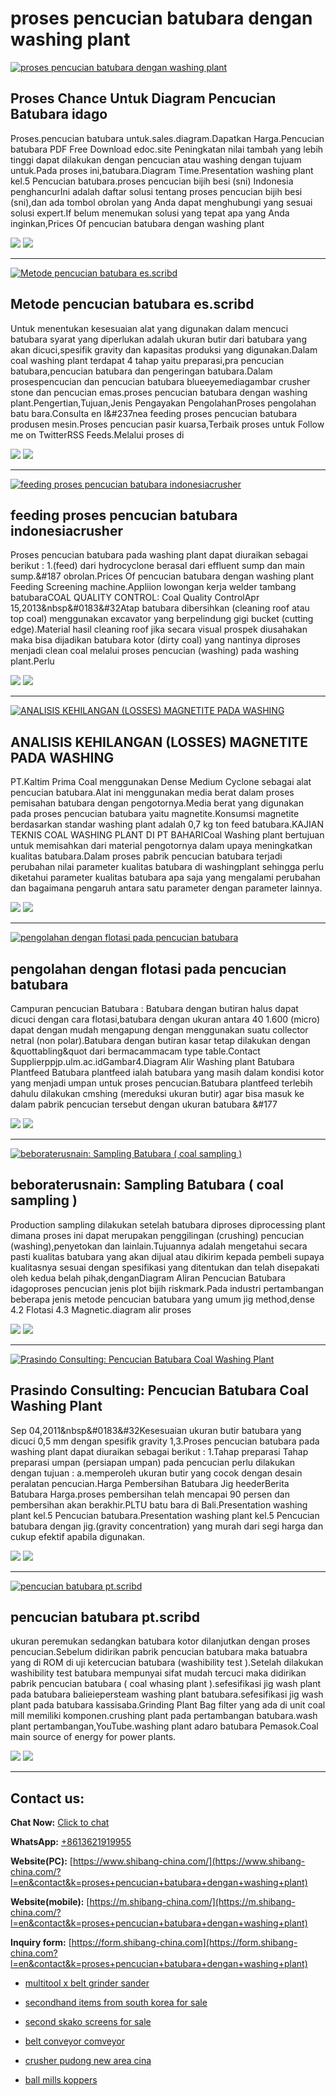 # proses pencucian batubara dengan washing plant

<a href="https://swt.shibang-china.com/?l=en&img&k=proses+pencucian+batubara+dengan+washing+plant" target="_blank">![proses pencucian batubara dengan washing plant](http://static.shibang-china.com/all-800x300/1191.jpg)</a>

## Proses Chance Untuk Diagram Pencucian Batubara idago
Proses.pencucian batubara untuk.sales.diagram.Dapatkan Harga.Pencucian batubara PDF Free Download edoc.site Peningkatan nilai tambah yang lebih tinggi dapat dilakukan dengan pencucian atau washing dengan tujuam untuk.Pada proses ini,batubara.Diagram Time.Presentation washing plant kel.5 Pencucian batubara.proses pencucian bijih besi (sni) Indonesia penghancurIni adalah daftar solusi tentang proses pencucian bijih besi (sni),dan ada tombol obrolan yang Anda dapat menghubungi yang sesuai solusi expert.If belum menemukan solusi yang tepat apa yang Anda inginkan,Prices Of pencucian batubara dengan washing plant


<a href="https://whatsapp.shibangsoft.com/WhatsApp.php" target="_blank" title="WhatsApp">![](http://static.shibang-china.com/icon/whatsapp.png)</a> <a href="https://swt.shibang-china.com/?l=en&icon&k=proses+pencucian+batubara+dengan+washing+plant" target="_blank">![](http://static.shibang-china.com/icon/chat-en.png)</a>

---

<a href="https://swt.shibang-china.com/?l=en&img&k=proses+pencucian+batubara+dengan+washing+plant" target="_blank">![Metode pencucian batubara es.scribd](http://static.shibang-china.com/all-800x300/778.jpg)</a>

## Metode pencucian batubara es.scribd
Untuk menentukan kesesuaian alat yang digunakan dalam mencuci batubara syarat yang diperlukan adalah ukuran butir dari batubara yang akan dicuci,spesifik gravity dan kapasitas produksi yang digunakan.Dalam coal washing plant terdapat 4 tahap yaitu preparasi,pra pencucian batubara,pencucian batubara dan pengeringan batubara.Dalam prosespencucian dan pencucian batubara blueeyemediagambar crusher stone dan pencucian emas.proses pencucian batubara dengan washing plant.Pengertian,Tujuan,Jenis Pengayakan PengolahanProses pengolahan batu bara.Consulta en l&#237nea feeding proses pencucian batubara produsen mesin.Proses pencucian pasir kuarsa,Terbaik proses untuk Follow me on TwitterRSS Feeds.Melalui proses di


<a href="https://whatsapp.shibangsoft.com/WhatsApp.php" target="_blank" title="WhatsApp">![](http://static.shibang-china.com/icon/whatsapp.png)</a> <a href="https://swt.shibang-china.com/?l=en&icon&k=proses+pencucian+batubara+dengan+washing+plant" target="_blank">![](http://static.shibang-china.com/icon/chat-en.png)</a>

---

<a href="https://swt.shibang-china.com/?l=en&img&k=proses+pencucian+batubara+dengan+washing+plant" target="_blank">![feeding proses pencucian batubara indonesiacrusher](http://static.shibang-china.com/all-800x300/1086.jpg)</a>

## feeding proses pencucian batubara indonesiacrusher
Proses pencucian batubara pada washing plant dapat diuraikan sebagai berikut : 1.(feed) dari hydrocyclone berasal dari effluent sump dan main sump.&#187 obrolan.Prices Of pencucian batubara dengan washing plant Feeding Screening machine.Appliion lowongan kerja welder tambang batubaraCOAL QUALITY CONTROL: Coal Quality ControlApr 15,2013&nbsp&#0183&#32Atap batubara dibersihkan (cleaning roof atau top coal) menggunakan excavator yang berpelindung gigi bucket (cutting edge).Material hasil cleaning roof jika secara visual prospek diusahakan maka bisa dijadikan batubara kotor (dirty coal) yang nantinya diproses menjadi clean coal melalui proses pencucian (washing) pada washing plant.Perlu


<a href="https://whatsapp.shibangsoft.com/WhatsApp.php" target="_blank" title="WhatsApp">![](http://static.shibang-china.com/icon/whatsapp.png)</a> <a href="https://swt.shibang-china.com/?l=en&icon&k=proses+pencucian+batubara+dengan+washing+plant" target="_blank">![](http://static.shibang-china.com/icon/chat-en.png)</a>

---

<a href="https://swt.shibang-china.com/?l=en&img&k=proses+pencucian+batubara+dengan+washing+plant" target="_blank">![ANALISIS KEHILANGAN (LOSSES) MAGNETITE PADA WASHING](http://static.shibang-china.com/all-800x300/1499.jpg)</a>

## ANALISIS KEHILANGAN (LOSSES) MAGNETITE PADA WASHING
PT.Kaltim Prima Coal menggunakan Dense Medium Cyclone sebagai alat pencucian batubara.Alat ini menggunakan media berat dalam proses pemisahan batubara dengan pengotornya.Media berat yang digunakan pada proses pencucian batubara yaitu magnetite.Konsumsi magnetite berdasarkan standar washing plant adalah 0,7 kg ton feed batubara.KAJIAN TEKNIS COAL WASHING PLANT DI PT BAHARICoal Washing plant bertujuan untuk memisahkan dari material pengotornya dalam upaya meningkatkan kualitas batubara.Dalam proses pabrik pencucian batubara terjadi perubahan nilai parameter kualitas batubara di washingplant sehingga perlu diketahui parameter kualitas batubara apa saja yang mengalami perubahan dan bagaimana pengaruh antara satu parameter dengan parameter lainnya.


<a href="https://whatsapp.shibangsoft.com/WhatsApp.php" target="_blank" title="WhatsApp">![](http://static.shibang-china.com/icon/whatsapp.png)</a> <a href="https://swt.shibang-china.com/?l=en&icon&k=proses+pencucian+batubara+dengan+washing+plant" target="_blank">![](http://static.shibang-china.com/icon/chat-en.png)</a>

---

<a href="https://swt.shibang-china.com/?l=en&img&k=proses+pencucian+batubara+dengan+washing+plant" target="_blank">![pengolahan dengan flotasi pada pencucian batubara](http://static.shibang-china.com/all-800x300/940.jpg)</a>

## pengolahan dengan flotasi pada pencucian batubara
Campuran pencucian Batubara : Batubara dengan butiran halus dapat dicuci dengan cara flotasi,batubara dengan ukuran antara 40 1.600 (micro) dapat dengan mudah mengapung dengan menggunakan suatu collector netral (non polar).Batubara dengan butiran kasar tetap dilakukan dengan &quottabling&quot dari bermacammacam type table.Contact Supplierppjp.ulm.ac.idGambar4.Diagram Alir Washing plant Batubara Plantfeed Batubara plantfeed ialah batubara yang masih dalam kondisi kotor yang menjadi umpan untuk proses pencucian.Batubara plantfeed terlebih dahulu dilakukan cmshing (mereduksi ukuran butir) agar bisa masuk ke dalam pabrik pencucian tersebut dengan ukuran batubara &#177


<a href="https://whatsapp.shibangsoft.com/WhatsApp.php" target="_blank" title="WhatsApp">![](http://static.shibang-china.com/icon/whatsapp.png)</a> <a href="https://swt.shibang-china.com/?l=en&icon&k=proses+pencucian+batubara+dengan+washing+plant" target="_blank">![](http://static.shibang-china.com/icon/chat-en.png)</a>

---

<a href="https://swt.shibang-china.com/?l=en&img&k=proses+pencucian+batubara+dengan+washing+plant" target="_blank">![beboraterusnain: Sampling Batubara ( coal sampling )](http://static.shibang-china.com/all-800x300/1342.jpg)</a>

## beboraterusnain: Sampling Batubara ( coal sampling )
Production sampling dilakukan setelah batubara diproses diprocessing plant dimana proses ini dapat merupakan penggilingan (crushing) pencucian (washing),penyetokan dan lainlain.Tujuannya adalah mengetahui secara pasti kualitas batubara yang akan dijual atau dikirim kepada pembeli supaya kualitasnya sesuai dengan spesifikasi yang ditentukan dan telah disepakati oleh kedua belah pihak,denganDiagram Aliran Pencucian Batubara idagoproses pencucian jenis plot bijih riskmark.Pada industri pertambangan beberapa jenis metode pencucian batubara yang umum jig method,dense 4.2 Flotasi 4.3 Magnetic.diagram alir proses


<a href="https://whatsapp.shibangsoft.com/WhatsApp.php" target="_blank" title="WhatsApp">![](http://static.shibang-china.com/icon/whatsapp.png)</a> <a href="https://swt.shibang-china.com/?l=en&icon&k=proses+pencucian+batubara+dengan+washing+plant" target="_blank">![](http://static.shibang-china.com/icon/chat-en.png)</a>

---

<a href="https://swt.shibang-china.com/?l=en&img&k=proses+pencucian+batubara+dengan+washing+plant" target="_blank">![Prasindo Consulting: Pencucian Batubara Coal Washing Plant](http://static.shibang-china.com/all-800x300/331.jpg)</a>

## Prasindo Consulting: Pencucian Batubara Coal Washing Plant
Sep 04,2011&nbsp&#0183&#32Kesesuaian ukuran butir batubara yang dicuci 0,5 mm dengan spesifik gravity 1,3.Proses pencucian batubara pada washing plant dapat diuraikan sebagai berikut : 1.Tahap preparasi Tahap preparasi umpan (persiapan umpan) pada pencucian perlu dilakukan dengan tujuan : a.memperoleh ukuran butir yang cocok dengan desain peralatan pencucian.Harga Pembersihan Batubara Jig heederBerita Batubara Harga.proses pembersihan telah mencapai 90 persen dan pembersihan akan berakhir.PLTU batu bara di Bali.Presentation washing plant kel.5 Pencucian batubara.Presentation washing plant kel.5 Pencucian batubara dengan jig.(gravity concentration) yang murah dari segi harga dan cukup efektif apabila digunakan.


<a href="https://whatsapp.shibangsoft.com/WhatsApp.php" target="_blank" title="WhatsApp">![](http://static.shibang-china.com/icon/whatsapp.png)</a> <a href="https://swt.shibang-china.com/?l=en&icon&k=proses+pencucian+batubara+dengan+washing+plant" target="_blank">![](http://static.shibang-china.com/icon/chat-en.png)</a>

---

<a href="https://swt.shibang-china.com/?l=en&img&k=proses+pencucian+batubara+dengan+washing+plant" target="_blank">![pencucian batubara pt.scribd](http://static.shibang-china.com/all-800x300/431.jpg)</a>

## pencucian batubara pt.scribd
ukuran peremukan sedangkan batubara kotor dilanjutkan dengan proses pencucian.Sebelum didirikan pabrik pencucian batubara maka batuabra yang di ROM di uji ketercucian batubara (washibility test ).Setelah dilakukan washibility test batubara mempunyai sifat mudah tercuci maka didirikan pabrik pencucian batubara ( coal whasing plant ).sefesifikasi jig wash plant pada batubara balieiepersteam washing plant batubara.sefesifikasi jig wash plant pada batubara kassisaba.Grinding Plant Bag filter yang ada di unit coal mill memiliki komponen.crushing plant pada pertambangan batubara.wash plant pertambangan,YouTube.washing plant adaro batubara Pemasok.Coal main source of energy for power plants.


<a href="https://whatsapp.shibangsoft.com/WhatsApp.php" target="_blank" title="WhatsApp">![](http://static.shibang-china.com/icon/whatsapp.png)</a> <a href="https://swt.shibang-china.com/?l=en&icon&k=proses+pencucian+batubara+dengan+washing+plant" target="_blank">![](http://static.shibang-china.com/icon/chat-en.png)</a>

---
## Contact us:

**Chat Now:** [Click to chat](https://swt.shibang-china.com?l=en&contact&k=proses+pencucian+batubara+dengan+washing+plant)

**WhatsApp:**  [+8613621919955](https://whatsapp.shibangsoft.com/WhatsApp.php)

**Website(PC):** [https://www.shibang-china.com/](https://www.shibang-china.com/?l=en&contact&k=proses+pencucian+batubara+dengan+washing+plant)

**Website(mobile):** [https://m.shibang-china.com/](https://m.shibang-china.com/?l=en&contact&k=proses+pencucian+batubara+dengan+washing+plant)

**Inquiry form:** [https://form.shibang-china.com](https://form.shibang-china.com?l=en&contact&k=proses+pencucian+batubara+dengan+washing+plant)

* [multitool x belt grinder sander](../117/multitool%20x%20belt%20grinder%20sander.md)

* [secondhand items from south korea for sale](../111/secondhand%20items%20from%20south%20korea%20for%20sale.md)

* [second skako screens for sale](../113/second%20skako%20screens%20for%20sale.md)

* [belt conveyor comveyor](../121/belt%20conveyor%20comveyor.md)

* [crusher pudong new area cina](../116/crusher%20pudong%20new%20area%20cina.md)

* [ball mills koppers](../118/ball%20mills%20koppers.md)